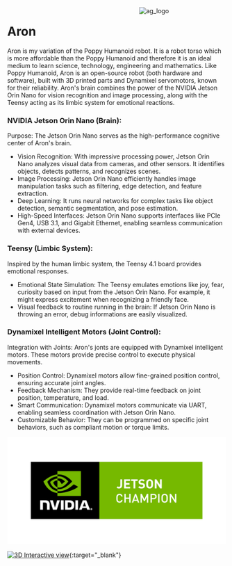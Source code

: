 <img align="right" src="https://github.com/andreagavazzi/ag_perception/blob/main/assets/ag_logo.jpg" alt="ag_logo" width="200"/>  

# Aron
Aron is my variation of the Poppy Humanoid robot. It is a robot torso which is more affordable than the Poppy Humanoid and therefore it is an ideal medium to learn science, technology, engineering and mathematics.
Like Poppy Humanoid, Aron is an open-source robot (both hardware and software), built with 3D printed parts and Dynamixel servomotors, known for their reliability.
Aron's brain combines the power of the NVIDIA Jetson Orin Nano for vision recognition and image processing, along with the Teensy acting as its limbic system for emotional reactions.

### NVIDIA Jetson Orin Nano (Brain):
Purpose: The Jetson Orin Nano serves as the high-performance cognitive center of Aron's brain.
- Vision Recognition: With impressive processing power, Jetson Orin Nano analyzes visual data from cameras, and other sensors. It identifies objects, detects patterns, and recognizes scenes.
- Image Processing: Jetson Orin Nano efficiently handles image manipulation tasks such as filtering, edge detection, and feature extraction.
- Deep Learning: It runs neural networks for complex tasks like object detection, semantic segmentation, and pose estimation.
- High-Speed Interfaces: Jetson Orin Nano supports interfaces like PCIe Gen4, USB 3.1, and Gigabit Ethernet, enabling seamless communication with external devices.  

### Teensy (Limbic System):
Inspired by the human limbic system, the Teensy 4.1 board provides emotional responses.
- Emotional State Simulation: The Teensy emulates emotions like joy, fear, curiosity based on input from the Jetson Orin Nano. For example, it might express excitement when recognizing a friendly face.
- Visual feedback to routine running in the brain: If Jetson Orin Nano is throwing an error, debug informations are easily visualized.

### Dynamixel Intelligent Motors (Joint Control):
Integration with Joints: Aron's jonts are equipped with Dynamixel intelligent motors. These motors provide precise control to execute physical movements.
- Position Control: Dynamixel motors allow fine-grained position control, ensuring accurate joint angles.
- Feedback Mechanism: They provide real-time feedback on joint position, temperature, and load.
- Smart Communication: Dynamixel motors communicate via UART, enabling seamless coordination with Jetson Orin Nano.
- Customizable Behavior: They can be programmed on specific joint behaviors, such as compliant motion or torque limits.


<p align="center">
  <img width="600" src="https://github.com/andreagavazzi/aron/blob/main/pics/nvidia_champ.png" alt="ag_logo">
</p>

[![3D Interactive view](https://github.com/andreagavazzi/aron/blob/main/pics/nvidia_champ.pn)](https://collaborate.shapr3d.com/v/N6kiM8O_q4no-M4yc836B){:target="_blank"} 
